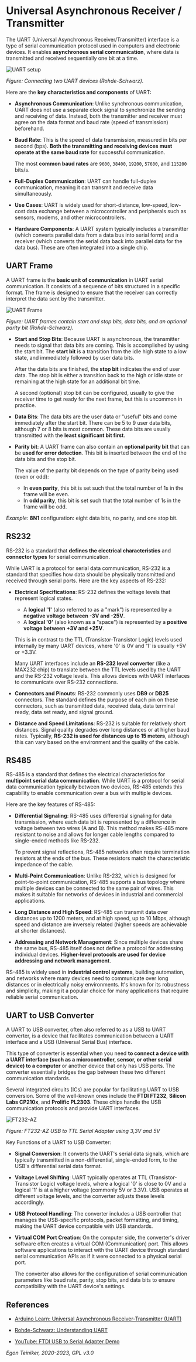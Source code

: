 # Universal Asynchronous Receiver / Transmitter

The UART (Universal Asynchronous Receiver/Transmitter) interface is a type 
of serial communication protocol used in computers and electronic devices. 
It enables **asynchronous serial communication**, where data is transmitted 
and received sequentially one bit at a time. 

![UART setup](UART-Setup.png)

_Figure: Connecting two UART devices (Rohde-Schwarz)._

Here are the **key characteristics and components** of UART:
* **Asynchronous Communication**: Unlike synchronous communication, UART 
    does not use a separate clock signal to synchronize the sending and 
    receiving of data. Instead, both the transmitter and receiver must 
    agree on the data format and baud rate (speed of transmission) beforehand.

* **Baud Rate**: This is the speed of data transmission, measured in bits 
    per second (bps). **Both the transmitting and receiving devices must operate 
    at the same baud rate** for successful communication.

    The most **common baud rates** are `9600`, `38400`, `19200`, `57600`, 
    and `115200` bits/s.

* **Full-Duplex Communication**: UART can handle full-duplex communication, 
    meaning it can transmit and receive data simultaneously.

* **Use Cases**: UART is widely used for short-distance, low-speed, low-cost 
    data exchange between a microcontroller and peripherals such as sensors, 
    modems, and other microcontrollers.

* **Hardware Components**: A UART system typically includes a transmitter 
    (which converts parallel data from a data bus into serial form) and a 
    receiver (which converts the serial data back into parallel data for 
    the data bus). These are often integrated into a single chip.


## UART Frame 

A UART frame is the **basic unit of communication** in UART serial communication. 
It consists of a sequence of bits structured in a specific format. The frame is 
designed to ensure that the receiver can correctly interpret the data sent by 
the transmitter. 

![UART Frame](UART-Frame.png)

_Figure: UART frames contain start and stop bits, data bits, and an optional parity bit (Rohde-Schwarz)._ 

* **Start and Stop Bits**:
    Because UART is asynchronous, the transmitter needs to signal that data bits are coming. 
    This is accomplished by using the start bit. The **start bit** is a transition from the 
    idle high state to a low state, and immediately followed by user data bits.

    After the data bits are finished, the **stop bit** indicates the end of user data. 
    The stop bit is either a transition back to the high or idle state or remaining at 
    the high state for an additional bit time. 
    
    A second (optional) stop bit can be configured, usually to give the receiver time to get 
    ready for the next frame, but this is uncommon in practice.

* **Data Bits**:
    The data bits are the user data or "useful" bits and come immediately after the start bit. 
    There can be 5 to 9 user data bits, although 7 or 8 bits is most common. 
    These data bits are usually transmitted with the **least significant bit first**.

* **Parity bit**:
    A UART frame can also contain an **optional parity bit** that can be 
    **used for error detection**. This bit is inserted between the end of 
    the data bits and the stop bit. 
    
    The value of the parity bit depends on the type of parity being used (even or odd):
    * In **even parity**, this bit is set such that the total number of 1s in the frame 
        will be even.
    * In **odd parity**, this bit is set such that the total number of 1s in the frame 
        will be odd.

_Example:_ **8N1** configuration: eight data bits, no parity, and one stop bit.


## RS232

RS-232 is a standard that **defines the electrical characteristics** and 
**connector types** for serial communication. 

While UART is a protocol for serial data communication, RS-232 is a standard that 
specifies how data should be physically transmitted and received through serial ports. 
Here are the key aspects of RS-232:

* **Electrical Specifications**: RS-232 defines the voltage levels that represent 
    logical states. 
    * A **logical '1'** (also referred to as a "mark") is represented by 
        a **negative voltage between -3V and -25V**.
    * A **logical '0'** (also known as a "space") is represented by a 
        **positive voltage between +3V and +25V**. 
    
    This is in contrast to the TTL (Transistor-Transistor Logic) levels used internally 
    by many UART devices, where '0' is 0V and '1' is usually +5V or +3.3V.

    Many UART interfaces include an **RS-232 level converter** (like a MAX232 chip) 
    to translate between the TTL levels used by the UART and the RS-232 voltage levels. 
    This allows devices with UART interfaces to communicate over RS-232 connections.

* **Connectors and Pinouts**: RS-232 commonly uses **DB9** or **DB25** connectors. 
    The standard defines the purpose of each pin on these connectors, such as transmitted 
    data, received data, data terminal ready, data set ready, and signal ground.

* **Distance and Speed Limitations**: RS-232 is suitable for relatively short distances. 
    Signal quality degrades over long distances or at higher baud rates. 
    Typically, **RS-232 is used for distances up to 15 meters**, although this can 
    vary based on the environment and the quality of the cable.


## RS485

RS-485 is a standard that defines the electrical characteristics for **multipoint 
serial data communication**. 
While UART is a protocol for serial data communication typically between two devices, 
RS-485 extends this capability to enable communication over a bus with multiple devices. 

Here are the key features of RS-485:

* **Differential Signaling**:
    RS-485 uses differential signaling for data transmission, where each data bit 
    is represented by a difference in voltage between two wires (A and B). 
    This method makes RS-485 more resistant to noise and allows for longer cable 
    lengths compared to single-ended methods like RS-232.

    To prevent signal reflections, RS-485 networks often require termination 
    resistors at the ends of the bus. These resistors match the characteristic impedance 
    of the cable.

* **Multi-Point Communication**: Unlike RS-232, which is designed for point-to-point 
    communication, RS-485 supports a bus topology where multiple devices can be connected 
    to the same pair of wires. This makes it suitable for networks of devices in industrial 
    and commercial applications.

* **Long Distance and High Speed**: RS-485 can transmit data over distances 
    up to  1200 meters, and at high speed, up to 10 Mbps, although speed and 
    distance are inversely related (higher speeds are achievable at shorter distances).

* **Addressing and Network Management**: Since multiple devices share the same bus, 
    RS-485 itself does not define a protocol for addressing individual devices. 
    **Higher-level protocols are used for device addressing and network management**.

RS-485 is widely used in **industrial control systems**, building automation, and 
networks where many devices need to communicate over long distances or in electrically 
noisy environments. It's known for its robustness and simplicity, making it a popular 
choice for many applications that require reliable serial communication.


## UART to USB Converter 

A UART to USB converter, often also referred to as a USB to UART converter, is a 
device that facilitates communication between a UART interface and a USB (Universal Serial Bus) interface. 

This type of converter is essential when you need **to connect a device with a UART interface 
(such as a microcontroller, sensor, or other serial device) to a computer** or another device 
that only has USB ports. 
The converter essentially bridges the gap between these two different communication standards.

Several integrated circuits (ICs) are popular for facilitating UART to USB conversion. 
Some of the well-known ones include the **FTDI FT232**, **Silicon Labs CP210x**, and 
**Prolific PL2303**. These chips handle the USB communication protocols and provide UART 
interfaces.

![FT232-AZ](FT232.png)

_Figure: FT232-AZ USB to TTL Serial Adapter using 3,3V and 5V_


Key Functions of a UART to USB Converter:

* **Signal Conversion**: It converts the UART's serial data signals, which are 
    typically transmitted in a non-differential, single-ended form, to the USB's 
    differential serial data format.

* **Voltage Level Shifting**: UART typically operates at TTL (Transistor-Transistor Logic) 
    voltage levels, where a logical '0' is close to 0V and a logical '1' is at a higher voltage (commonly 5V or 3.3V). 
    USB operates at different voltage levels, and the converter adjusts these levels accordingly.

* **USB Protocol Handling**: The converter includes a USB controller that manages the 
    USB-specific protocols, packet formatting, and timing, making the UART device compatible 
    with USB standards.

* **Virtual COM Port Creation**: On the computer side, the converter's driver software often 
    creates a virtual COM (Communication) port. This allows software applications to interact 
    with the UART device through standard serial communication APIs as if it were connected 
    to a physical serial port.

    The converter also allows for the configuration of serial communication parameters like 
    baud rate, parity, stop bits, and data bits to ensure compatibility with the UART 
    device's settings.


## References 
* [Arduino Learn: Universal Asynchronous Receiver-Transmitter (UART)](https://docs.arduino.cc/learn/communication/uart/)

* [Rohde-Schwarz: Understanding UART](https://www.rohde-schwarz.com/cz/products/test-and-measurement/essentials-test-equipment/digital-oscilloscopes/understanding-uart_254524.html)

* [YouTube: FTDI USB to Serial Adapter Demo](https://youtu.be/7yhgYJe2ShM?si=yrhTIoDcP7e0mZ92)

*Egon Teiniker, 2020-2023, GPL v3.0* 
